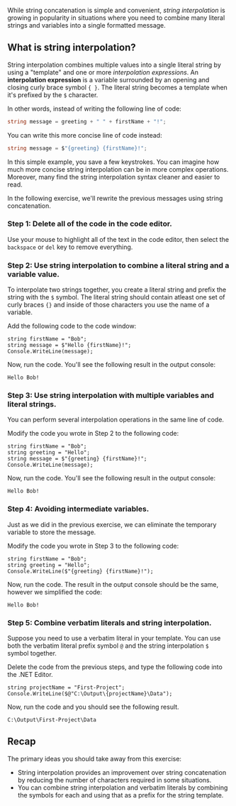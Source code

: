 While string concatenation is simple and convenient, *string interpolation* is growing in popularity in situations where you need to combine many literal strings and variables into a single formatted message.

## What is string interpolation?

String interpolation combines multiple values into a single literal string by using a "template" and one or more *interpolation expressions*.  An **interpolation expression** is a variable surrounded by an opening and closing curly brace symbol `{ }`.  The literal string becomes a template when it's prefixed by the `$` character.  

In other words, instead of writing the following line of code:

```csharp
string message = greeting + " " + firstName + "!";
```
You can write this more concise line of code instead:

```csharp
string message = $"{greeting} {firstName}!";
```
In this simple example, you save a few keystrokes.  You can imagine how much more concise string interpolation can be in more complex operations.  Moreover, many find the string interpolation syntax cleaner and easier to read.

In the following exercise, we'll rewrite the previous messages using string concatenation.

### Step 1: Delete all of the code in the code editor.

Use your mouse to highlight all of the text in the code editor, then select the `backspace` or `del` key to remove everything.

### Step 2: Use string interpolation to combine a literal string and a variable value.

To interpolate two strings together, you create a literal string and prefix the string with the `$` symbol.  The literal string should contain atleast one set of curly braces `{}` and inside of those characters you use the name of a variable.

Add the following code to the code window:

```csharp-interactive
string firstName = "Bob";
string message = $"Hello {firstName}!";
Console.WriteLine(message);
```

Now, run the code.  You'll see the following result in the output console:

```output
Hello Bob!
```

### Step 3: Use string interpolation with multiple variables and literal strings.

You can perform several interpolation operations in the same line of code.

Modify the code you wrote in Step 2 to the following code:

```csharp-interactive
string firstName = "Bob";
string greeting = "Hello";
string message = $"{greeting} {firstName}!";
Console.WriteLine(message);
```

Now, run the code.  You'll see the following result in the output console:

```output
Hello Bob!
```

### Step 4: Avoiding intermediate variables.

Just as we did in the previous exercise, we can eliminate the temporary variable to store the message.

Modify the code you wrote in Step 3 to the following code:

```csharp-interactive
string firstName = "Bob";
string greeting = "Hello";
Console.WriteLine($"{greeting} {firstName}!");
```

Now, run the code.  The result in the output console should be the same, however we simplified the code:

```output
Hello Bob!
```

### Step 5: Combine verbatim literals and string interpolation.

Suppose you need to use a verbatim literal in your template.  You can use both the verbatim literal prefix symbol `@` and the string interpolation `$` symbol together.  

Delete the code from the previous steps, and type the following code into the .NET Editor.

```csharp-interactive
string projectName = "First-Project";
Console.WriteLine($@"C:\Output\{projectName}\Data");
```

Now, run the code and you should see the following result.

```output
C:\Output\First-Project\Data
```

## Recap

The primary ideas you should take away from this exercise:

- String interpolation provides an improvement over string concatenation by reducing the number of characters required in some situations.
- You can combine string interpolation and verbatim literals by combining the symbols for each and using that as a prefix for the string template.
